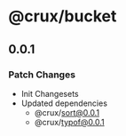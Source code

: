 # @crux/bucket

## 0.0.1

### Patch Changes

- Init Changesets
- Updated dependencies
  - @crux/sort@0.0.1
  - @crux/typof@0.0.1
